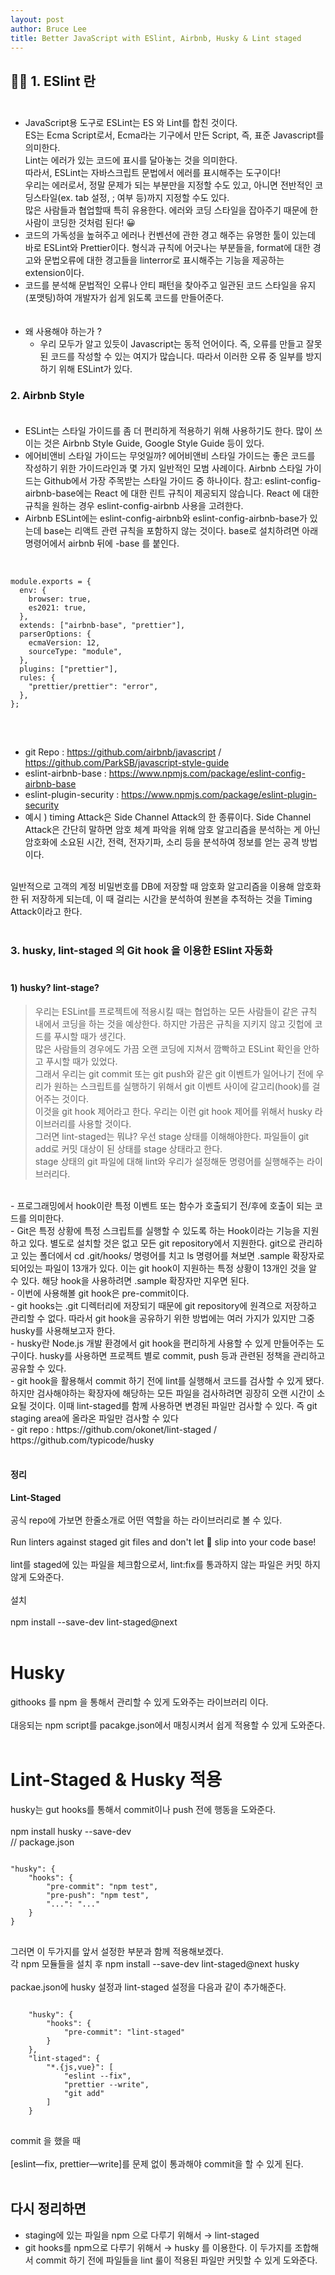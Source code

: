 ```yaml
---
layout: post
author: Bruce Lee
title: Better JavaScript with ESlint, Airbnb, Husky & Lint staged
---
```


## 👨‍🎓 1. ESlint 란<br/><br/>
- JavaScript용 도구로 ESLint는 ES 와 Lint를 합친 것이다.<br/>
  ES는 Ecma Script로서, Ecma라는 기구에서 만든 Script, 즉, 표준 Javascript를 의미한다.<br/>
  Lint는 에러가 있는 코드에 표시를 달아놓는 것을 의미한다.<br/>
  따라서, ESLint는 자바스크립트 문법에서 에러를 표시해주는 도구이다!<br/>
  우리는 에러로서, 정말 문제가 되는 부분만을 지정할 수도 있고, 아니면 전반적인 코딩스타일(ex. tab 설정, ; 여부 등)까지 지정할 수도 있다.<br/>
  많은 사람들과 협업할때 특히 유용한다. 에러와 코딩 스타일을 잡아주기 때문에 한 사람이 코딩한 것처럼 된다! 😀<br/>
- 코드의 가독성을 높혀주고 에러나 컨벤션에 관한 경고 해주는 유명한 툴이 있는데<br/>
  바로 ESLint와 Prettier이다. 형식과 규칙에 어긋나는 부분들을, format에 대한 경고와 문법오류에 대한 경고들을 linterror로 표시해주는 기능을 제공하는 extension이다.<br/>
- 코드를 분석해 문법적인 오류나 안티 패턴을 찾아주고 일관된 코드 스타일을 유지(포맷팅)하여 개발자가 쉽게 읽도록 코드를 만들어준다.<br/>
  <br/><br/>
- 왜 사용해야 하는가 ?<br/>
    - 우리 모두가 알고 있듯이 Javascript는 동적 언어이다. 즉, 오류를 만들고 잘못된 코드를 작성할 수 있는 여지가 많습니다. 따라서 이러한 오류 중 일부를 방지하기 위해 ESLint가 있다.<br/>

### 2. Airbnb Style <br/><br/>
- ESLint는 스타일 가이드를 좀 더 편리하게 적용하기 위해 사용하기도 한다. 많이 쓰이는 것은 Airbnb Style Guide, Google Style Guide 등이 있다.<br/>
- 에어비앤비 스타일 가이드는 무엇일까? 에어비앤비 스타일 가이드는 좋은 코드를 작성하기 위한 가이드라인과 몇 가지 일반적인 모범 사례이다. Airbnb 스타일 가이드는 Github에서 가장 주목받는 스타일 가이드 중 하나이다. 참고: eslint-config-airbnb-base에는 React 에 대한 린트 규칙이 제공되지 않습니다. React 에 대한 규칙을 원하는 경우 eslint-config-airbnb 사용을 고려한다.<br/>
- Airbnb ESLint에는 eslint-config-airbnb와 eslint-config-airbnb-base가 있는데 base는 리액트 관련 규칙을 포함하지 않는 것이다. base로 설치하려면 아래 명령어에서 airbnb 뒤에 -base 를 붙인다.<br/>
  <br/>
<pre>
<code>
module.exports = {
  env: {
    browser: true,
    es2021: true,
  },
  extends: ["airbnb-base", "prettier"],
  parserOptions: {
    ecmaVersion: 12,
    sourceType: "module",
  },
  plugins: ["prettier"],
  rules: {
    "prettier/prettier": "error",
  },
};
</code>
</pre>
<br/>

- git Repo : https://github.com/airbnb/javascript / https://github.com/ParkSB/javascript-style-guide<br/>
- eslint-airbnb-base : https://www.npmjs.com/package/eslint-config-airbnb-base<br/>
- eslint-plugin-security : https://www.npmjs.com/package/eslint-plugin-security<br/>
- 예시 ) timing Attack은 Side Channel Attack의 한 종류이다. Side Channel Attack은 간단히 말하면 암호 체계 파악을 위해 암호 알고리즘을 분석하는 게 아닌 암호화에 소요된 시간, 전력, 전자기파, 소리 등을 분석하여 정보를 얻는 공격 방법이다.<br/>
<br/>
일반적으로 고객의 계정 비밀번호를 DB에 저장할 때 암호화 알고리즘을 이용해 암호화한 뒤 저장하게 되는데, 이 때 걸리는 시간을 분석하여 원본을 추적하는 것을 Timing Attack이라고 한다.<br/>
<br/>

### 3. husky, lint-staged 의 Git hook 을 이용한 ESlint 자동화 <br/><br/>
#### 1) husky? lint-stage?<br/>
>   우리는 ESLint를 프로젝트에 적용시킬 때는 협업하는 모든 사람들이 같은 규칙 내에서 코딩을 하는 것을 예상한다. 하지만 가끔은 규칙을 지키지 않고 깃헙에 코드를 푸시할 때가 생긴다.<br/>
많은 사람들의 경우에도 가끔 오랜 코딩에 지쳐서 깜빡하고 ESLint 확인을 안하고 푸시할 때가 있었다.<br/>
그래서 우리는 git commit 또는 git push와 같은 git 이벤트가 일어나기 전에 우리가 원하는 스크립트를 실행하기 위해서 git 이벤트 사이에 갈고리(hook)를 걸어주는 것이다.<br/>
이것을 git hook 제어라고 한다. 우리는 이런 git hook 제어를 위해서 husky 라이브러리를 사용할 것이다.<br/>
그러면 lint-staged는 뭐냐? 우선 stage 상태를 이해해야한다. 파일들이 git add로 커밋 대상이 된 상태를 stage 상태라고 한다.<br/>
stage 상태의 git 파일에 대해 lint와 우리가 설정해둔 명령어를 실행해주는 라이브러리다.<br/>

<br/>
- 프로그래밍에서 hook이란 특정 이벤트 또는 함수가 호출되기 전/후에 호출이 되는 코드를 의미한다.<br/>
- Git은 특정 상황에 특정 스크립트를 실행할 수 있도록 하는 Hook이라는 기능을 지원하고 있다. 별도로 설치할 것은 없고 모든 git repository에서 지원한다. git으로 관리하고 있는 폴더에서 cd .git/hooks/ 명령어를 치고 ls 명령어를 쳐보면 .sample 확장자로 되어있는 파일이 13개가 있다. 이는 git hook이 지원하는 특정 상황이 13개인 것을 알 수 있다. 해당 hook을 사용하려면 .sample 확장자만 지우면 된다.<br/>
- 이번에 사용해볼 git hook은 pre-commit이다.<br/>
- git hooks는 .git 디렉터리에 저장되기 때문에 git repository에 원격으로 저장하고 관리할 수 없다. 따라서 git hook을 공유하기 위한 방법에는 여러 가지가 있지만 그중 husky를 사용해보고자 한다.<br/>
- husky란 Node.js 개발 환경에서 git hook을 편리하게 사용할 수 있게 만들어주는 도구이다. husky를 사용하면 프로젝트 별로 commit, push 등과 관련된 정책을 관리하고 공유할 수 있다.<br/>
- git hook을 활용해서 commit 하기 전에 lint를 실행해서 코드를 검사할 수 있게 됐다. 하지만 검사해야하는 확장자에 해당하는 모든 파일을 검사하려면 굉장히 오랜 시간이 소요될 것이다. 이때 lint-staged를 함께 사용하면 변경된 파일만 검사할 수 있다. 즉 git staging area에 올라온 파일만 검사할 수 있다<br/>
- git repo : https://github.com/okonet/lint-staged / https://github.com/typicode/husky<br/>
<br/>

#### 정리<br/>
**Lint-Staged**<br/>
<br/>
공식 repo에 가보면 한줄소개로 어떤 역할을 하는 라이브러리로 볼 수 있다.<br/>
<br/>
Run linters against staged git files and don't let 💩 slip into your code base!<br/>
<br/>
lint를 staged에 있는 파일을 체크함으로서, lint:fix를 통과하지 않는 파일은 커밋 하지 않게 도와준다.<br/>
<br/>
설치<br/>
<br/>
npm install --save-dev lint-staged@next<br/>
<br/>
# Husky<br/>
githooks 를 npm 을 통해서 관리할 수 있게 도와주는 라이브러리 이다.<br/>
<br/>
대응되는 npm script를 pacakge.json에서 매칭시켜서 쉽게 적용할 수 있게 도와준다.<br/>
<br/>
# Lint-Staged & Husky 적용<br/>
husky는 gut hooks를 통해서 commit이나 push 전에 행동을 도와준다.<br/>
<br/>
npm install husky --save-dev<br/>
// package.json<br/>
<pre>
<code>
"husky": {
    "hooks": {
        "pre-commit": "npm test",
        "pre-push": "npm test",
        "...": "..."
    }
}
</code>
</pre>
그러면 이 두가지를 앞서 설정한 부분과 함께 적용해보겠다.<br/>
각 npm 모듈들을 설치 후 npm install --save-dev lint-staged@next husky<br/>
<br/>
packae.json에 husky 설정과 lint-staged 설정을 다음과 같이 추가해준다.<br/>
<pre>
<code>
    "husky": {
        "hooks": {
            "pre-commit": "lint-staged"
        }
    },
    "lint-staged": {
        "*.{js,vue}": [
            "eslint --fix",
            "prettier --write",
            "git add"
        ]
    }
</code>
</pre>
commit 을 했을 때<br/>
<br/>
[eslint—fix, prettier—write]를 문제 없이 통과해야 commit을 할 수 있게 된다.<br/>
<br/>
## 다시 정리하면<br/>
- staging에 있는 파일을 npm 으로 다루기 위해서 → lint-staged<br/>
- git hooks를 npm으로 다루기 위해서 → husky 를 이용한다. 이 두가지를 조합해서 commit 하기 전에 파일들을 lint 룰이 적용된 파일만 커밋할 수 있게 도와준다.